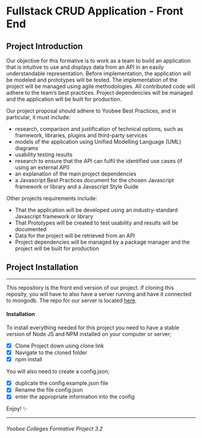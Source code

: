 # Fullstack CRUD Application - Front End

## Project Introduction

Our objective for this formative is to work as a team to build an application that is intuitive to use and displays data from an API in an easily understandable representation. Before implementation, the application will be modeled and prototypes will be tested. The implementation of the project will be managed using agile methodologies. All contributed code will adhere to the team’s best practices. Project dependencies will be managed and the application will be built for production.

Our project proposal should adhere to Yoobee Best Practices, and in particular, it must include:

* research, comparison and justification of technical options, such as framework, libraries, plugins and third-party services
* models of the application using Unified Modelling Language (UML) diagrams
* usability testing results
* research to ensure that the API can fulfil the identified use cases (if using an external API)
* an explanation of the main project dependencies
* a Javascript Best Practices document for the chosen Javascript framework or library and a Javascript Style Guide

Other projects requirements include:
* That the application will be developed using an industry-standard Javascript framework or library
* That Prototypes will be created to test usability and results will be documented
* Data for the project will be retrieved from an API
* Project dependencies will be managed by a package manager and the project will be built for production


## Project Installation
 ---
This repository is the front end version of our project. If cloning this reposity, you will have to also have a server running and have it connected to mongodb. The repo for our server is located [here](https://github.com/risscasey/AppDevlopmentSummative).

#### Installation
To install everything needed for this project you need to have a stable version of Node JS and NPM installed on your computer or server;

- [x] Clone Project down using clone link
- [x] Navigate to the cloned folder
- [x] npm install

You will also need to create a config.json;
- [x] duplicate the config.example.json file
- [x] Rename the file config.json
- [x] enter the appropriate information into the config

Enjoy! :sparkles:


---
###### *Yoobee Colleges Formative Project 3.2*

